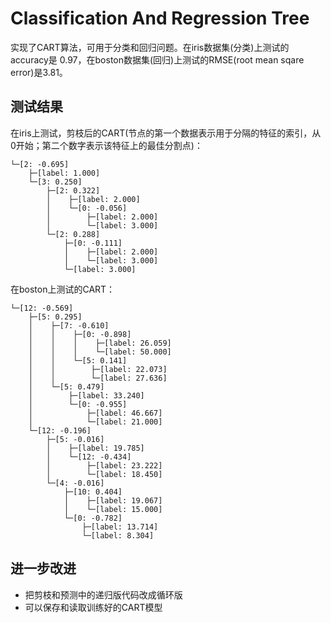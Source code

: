 # Classification And Regression Tree
实现了CART算法，可用于分类和回归问题。在iris数据集(分类)上测试的accuracy是
0.97，在boston数据集(回归)上测试的RMSE(root mean sqare error)是3.81。

## 测试结果
在iris上测试，剪枝后的CART(节点的第一个数据表示用于分隔的特征的索引，从0开始；第二个数字表示该特征上的最佳分割点)：

```
└─[2: -0.695]
    ├─[label: 1.000]
    └─[3: 0.250]
        ├─[2: 0.322]
        │    ├─[label: 2.000]
        │    └─[0: -0.056]
        │        ├─[label: 2.000]
        │        └─[label: 3.000]
        └─[2: 0.288]
            ├─[0: -0.111]
            │    ├─[label: 2.000]
            │    └─[label: 3.000]
            └─[label: 3.000]
```

在boston上测试的CART：

```
└─[12: -0.569]
    ├─[5: 0.295]
    │    ├─[7: -0.610]
    │    │    ├─[0: -0.898]
    │    │    │    ├─[label: 26.059]
    │    │    │    └─[label: 50.000]
    │    │    └─[5: 0.141]
    │    │        ├─[label: 22.073]
    │    │        └─[label: 27.636]
    │    └─[5: 0.479]
    │        ├─[label: 33.240]
    │        └─[0: -0.955]
    │            ├─[label: 46.667]
    │            └─[label: 21.000]
    └─[12: -0.196]
        ├─[5: -0.016]
        │    ├─[label: 19.785]
        │    └─[12: -0.434]
        │        ├─[label: 23.222]
        │        └─[label: 18.450]
        └─[4: -0.016]
            ├─[10: 0.404]
            │    ├─[label: 19.067]
            │    └─[label: 15.000]
            └─[0: -0.782]
                ├─[label: 13.714]
                └─[label: 8.304]
```
## 进一步改进
- 把剪枝和预测中的递归版代码改成循环版
- 可以保存和读取训练好的CART模型
